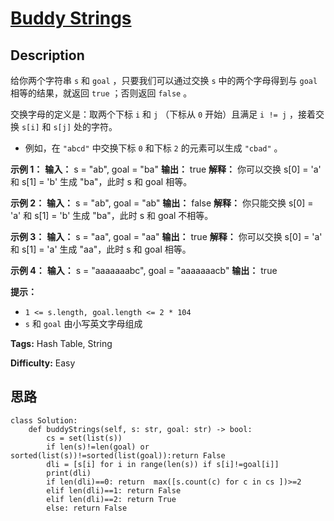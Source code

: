 # [Buddy Strings][title]

## Description

给你两个字符串 `s` 和 `goal` ，只要我们可以通过交换 `s` 中的两个字母得到与 `goal` 相等的结果，就返回 `true` ；否则返回
`false` 。

交换字母的定义是：取两个下标 `i` 和 `j` （下标从 `0` 开始）且满足 `i != j` ，接着交换 `s[i]` 和 `s[j]` 处的字符。

  * 例如，在 `"abcd"` 中交换下标 `0` 和下标 `2` 的元素可以生成 `"cbad"` 。



**示例 1：**
            **输入：** s = "ab", goal = "ba"    **输出：** true    **解释：** 你可以交换 s[0] = 'a' 和 s[1] = 'b' 生成 "ba"，此时 s 和 goal 相等。

**示例 2：**
            **输入：** s = "ab", goal = "ab"    **输出：** false    **解释：** 你只能交换 s[0] = 'a' 和 s[1] = 'b' 生成 "ba"，此时 s 和 goal 不相等。

**示例 3：**
            **输入：** s = "aa", goal = "aa"    **输出：** true    **解释：** 你可以交换 s[0] = 'a' 和 s[1] = 'a' 生成 "aa"，此时 s 和 goal 相等。    

**示例 4：**
            **输入：** s = "aaaaaaabc", goal = "aaaaaaacb"    **输出：** true    



**提示：**

  * `1 <= s.length, goal.length <= 2 * 104`
  * `s` 和 `goal` 由小写英文字母组成


**Tags:** Hash Table, String

**Difficulty:** Easy

## 思路

``` python3
class Solution:
    def buddyStrings(self, s: str, goal: str) -> bool:
        cs = set(list(s))
        if len(s)!=len(goal) or sorted(list(s))!=sorted(list(goal)):return False
        dli = [s[i] for i in range(len(s)) if s[i]!=goal[i]]
        print(dli)
        if len(dli)==0: return  max([s.count(c) for c in cs ])>=2
        elif len(dli)==1: return False
        elif len(dli)==2: return True
        else: return False
```

[title]: https://leetcode-cn.com/problems/buddy-strings
